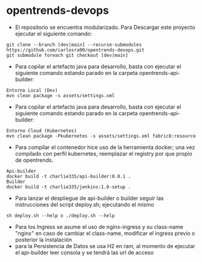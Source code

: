 
# opentrends-devops
 - El repositorio se encuentra modularizado. Para Descargar este proyecto ejecutar el siguiente comando:
 ```
git clone --branch [dev|main] --recurse-submodules https://github.com/carlosra90/opentrends-devops.git
git submodule foreach git checkout [dev|main]
 ```
 - Para copilar el artefacto java para desarrollo, basta con ejecutar el siguiente comando estando parado en la carpeta opentrends-api-builder:
 ```
 Entorno Local (Dev)
 mvn clean package -s assets/settings.xml
 ```
 
 - Para copilar el artefacto java para desarrollo, basta con ejecutar el siguiente comando estando parado en la carpeta opentrends-api-builder:
 ```
 Entorno Cloud (Kubernetes)
 mvn clean package -Pkubernetes -s assets/settings.xml fabric8:resource 
 ```
 
 - Para compilar el contenedor hice uso de la herramienta docker; una vez compilado con perfil kubernetes, reemplazar el registry por que propio de opentrends.
 ```
 Api-builder
 docker build -t charlie335/api-builder:0.0.1 .
 Builder
 docker build -t charlie335/jenkins:1.0-setup . 
 ```
 
 - Para lanzar el despliegue de api-builder o builder seguir las instrucciones del script deploy.sh; ejecutando el mismo 
 ```
sh deploy.sh --help o ./deploy.sh --help
 ```
 - Para los Ingress se asume el uso de nginx-ingress y su class-name "nginx" en caso de cambiar el class-name, modificar el ingress previo o posterior la instalación
 - para la Persistencia de Datos se usa H2 en ram, al momento de ejecutar el api-builder leer consola y se tendrá las url de acceso
